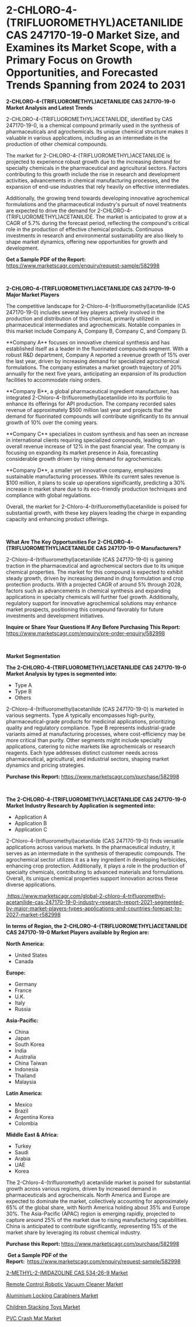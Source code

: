 <p><h1>2-CHLORO-4-(TRIFLUOROMETHYL)ACETANILIDE CAS 247170-19-0 Market Size, and Examines its Market Scope, with a Primary Focus on Growth Opportunities, and Forecasted Trends Spanning from 2024 to 2031</h1></p><p><strong>2-CHLORO-4-(TRIFLUOROMETHYL)ACETANILIDE CAS 247170-19-0 Market Analysis and Latest Trends</strong></p>
<p><p>2-CHLORO-4-(TRIFLUOROMETHYL)ACETANILIDE, identified by CAS 247170-19-0, is a chemical compound primarily used in the synthesis of pharmaceuticals and agrochemicals. Its unique chemical structure makes it valuable in various applications, including as an intermediate in the production of other chemical compounds.</p><p>The market for 2-CHLORO-4-(TRIFLUOROMETHYL)ACETANILIDE is projected to experience robust growth due to the increasing demand for specialty chemicals in the pharmaceutical and agricultural sectors. Factors contributing to this growth include the rise in research and development activities, advancements in chemical manufacturing processes, and the expansion of end-use industries that rely heavily on effective intermediates.</p><p>Additionally, the growing trend towards developing innovative agrochemical formulations and the pharmaceutical industry's pursuit of novel treatments are expected to drive the demand for 2-CHLORO-4-(TRIFLUOROMETHYL)ACETANILIDE. The market is anticipated to grow at a CAGR of 5.7% during the forecast period, reflecting the compound's critical role in the production of effective chemical products. Continuous investments in research and environmental sustainability are also likely to shape market dynamics, offering new opportunities for growth and development.</p></p>
<p><strong>Get a Sample PDF of the Report:&nbsp;</strong> <a href="https://www.marketscagr.com/enquiry/request-sample/582998?utm_campaign=1197&utm_medium=2&utm_source=Github&utm_content=ia&utm_term=09122024&utm_id=2-chloro-4-trifluoromethylacetanilide-cas-247170-19-0">https://www.marketscagr.com/enquiry/request-sample/582998</a></p>
<p>&nbsp;</p>
<p><strong>2-CHLORO-4-(TRIFLUOROMETHYL)ACETANILIDE CAS 247170-19-0 Major Market Players</strong></p>
<p><p>The competitive landscape for 2-Chloro-4-(trifluoromethyl)acetanilide (CAS 247170-19-0) includes several key players actively involved in the production and distribution of this chemical, primarily utilized in pharmaceutical intermediates and agrochemicals. Notable companies in this market include Company A, Company B, Company C, and Company D.</p><p>**Company A** focuses on innovative chemical synthesis and has established itself as a leader in the fluorinated compounds segment. With a robust R&D department, Company A reported a revenue growth of 15% over the last year, driven by increasing demand for specialized agrochemical formulations. The company estimates a market growth trajectory of 20% annually for the next five years, anticipating an expansion of its production facilities to accommodate rising orders.</p><p>**Company B**, a global pharmaceutical ingredient manufacturer, has integrated 2-Chloro-4-(trifluoromethyl)acetanilide into its portfolio to enhance its offerings for API production. The company recorded sales revenue of approximately $500 million last year and projects that the demand for fluorinated compounds will contribute significantly to its annual growth of 10% over the coming years.</p><p>**Company C** specializes in custom synthesis and has seen an increase in international clients requiring specialized compounds, leading to an overall revenue increase of 12% in the past financial year. The company is focusing on expanding its market presence in Asia, forecasting considerable growth driven by rising demand for agrochemicals.</p><p>**Company D**, a smaller yet innovative company, emphasizes sustainable manufacturing processes. While its current sales revenue is $100 million, it plans to scale up operations significantly, predicting a 30% increase in market share due to its eco-friendly production techniques and compliance with global regulations.</p><p>Overall, the market for 2-Chloro-4-(trifluoromethyl)acetanilide is poised for substantial growth, with these key players leading the charge in expanding capacity and enhancing product offerings.</p></p>
<p>&nbsp;</p>
<p><strong>What Are The Key Opportunities For 2-CHLORO-4-(TRIFLUOROMETHYL)ACETANILIDE CAS 247170-19-0 Manufacturers?</strong></p>
<p><p>2-Chloro-4-(trifluoromethyl)acetanilide (CAS 247170-19-0) is gaining traction in the pharmaceutical and agrochemical sectors due to its unique chemical properties. The market for this compound is expected to exhibit steady growth, driven by increasing demand in drug formulation and crop protection products. With a projected CAGR of around 5% through 2028, factors such as advancements in chemical synthesis and expanding applications in specialty chemicals will further fuel growth. Additionally, regulatory support for innovative agrochemical solutions may enhance market prospects, positioning this compound favorably for future investments and development initiatives.</p></p>
<p><strong>Inquire or Share Your Questions If Any Before Purchasing This Report:</strong> <a href="https://www.marketscagr.com/enquiry/pre-order-enquiry/582998?utm_campaign=1197&utm_medium=2&utm_source=Github&utm_content=ia&utm_term=09122024&utm_id=2-chloro-4-trifluoromethylacetanilide-cas-247170-19-0">https://www.marketscagr.com/enquiry/pre-order-enquiry/582998</a></p>
<p>&nbsp;</p>
<p><strong>Market Segmentation</strong></p>
<p><strong>The 2-CHLORO-4-(TRIFLUOROMETHYL)ACETANILIDE CAS 247170-19-0 Market Analysis by types is segmented into:</strong></p>
<p><ul><li>Type A</li><li>Type B</li><li>Others</li></ul></p>
<p><p>2-Chloro-4-(trifluoromethyl)acetanilide (CAS 247170-19-0) is marketed in various segments. Type A typically encompasses high-purity, pharmaceutical-grade products for medicinal applications, prioritizing quality and regulatory compliance. Type B represents industrial-grade variants aimed at manufacturing processes, where cost-efficiency may be more critical than purity. Other segments might include specialty applications, catering to niche markets like agrochemicals or research reagents. Each type addresses distinct customer needs across pharmaceutical, agricultural, and industrial sectors, shaping market dynamics and pricing strategies.</p></p>
<p><strong>Purchase this Report:&nbsp;</strong><a href="https://www.marketscagr.com/purchase/582998?utm_campaign=1197&utm_medium=2&utm_source=Github&utm_content=ia&utm_term=09122024&utm_id=2-chloro-4-trifluoromethylacetanilide-cas-247170-19-0">https://www.marketscagr.com/purchase/582998</a></p>
<p>&nbsp;</p>
<p><strong>The 2-CHLORO-4-(TRIFLUOROMETHYL)ACETANILIDE CAS 247170-19-0 Market Industry Research by Application is segmented into:</strong></p>
<p><ul><li>Application A</li><li>Application B</li><li>Application C</li></ul></p>
<p><p>2-Chloro-4-(trifluoromethyl)acetanilide (CAS 247170-19-0) finds versatile applications across various markets. In the pharmaceutical industry, it serves as an intermediate in the synthesis of therapeutic compounds. The agrochemical sector utilizes it as a key ingredient in developing herbicides, enhancing crop protection. Additionally, it plays a role in the production of specialty chemicals, contributing to advanced materials and formulations. Overall, its unique chemical properties support innovation across these diverse applications.</p></p>
<p><a href="https://www.marketscagr.com/global-2-chloro-4-trifluoromethyl-acetanilide-cas-247170-19-0-industry-research-report-2021-segmented-by-major-market-players-types-applications-and-countries-forecast-to-2027-market-r582998?utm_campaign=1197&utm_medium=2&utm_source=Github&utm_content=ia&utm_term=09122024&utm_id=2-chloro-4-trifluoromethylacetanilide-cas-247170-19-0">&nbsp;https://www.marketscagr.com/global-2-chloro-4-trifluoromethyl-acetanilide-cas-247170-19-0-industry-research-report-2021-segmented-by-major-market-players-types-applications-and-countries-forecast-to-2027-market-r582998</a></p>
<p><strong>In terms of Region, the 2-CHLORO-4-(TRIFLUOROMETHYL)ACETANILIDE CAS 247170-19-0 Market Players available by Region are:</strong></p>
<p>
    <p> <strong> North America: </strong>
        <ul>
            <li>United States</li>
            <li>Canada</li>
        </ul>
        </p> 
    <p> <strong> Europe: </strong>
        <ul>
            <li>Germany</li>
            <li>France</li>
            <li>U.K.</li>
            <li>Italy</li>
            <li>Russia</li>
        </ul>
        </p> 
    <p> <strong> Asia-Pacific: </strong>
        <ul>
            <li>China</li>
            <li>Japan</li>
            <li>South Korea</li>
            <li>India</li>
            <li>Australia</li>
            <li>China Taiwan</li>
            <li>Indonesia</li>
            <li>Thailand</li>
            <li>Malaysia</li>
        </ul>
        </p> 
    <p> <strong> Latin America: </strong>
        <ul>
            <li>Mexico</li>
            <li>Brazil</li>
            <li>Argentina Korea</li>
            <li>Colombia</li>
        </ul>
        </p> 
    <p> <strong> Middle East & Africa: </strong>
        <ul>
            <li>Turkey</li>
            <li>Saudi</li>
            <li>Arabia</li>
            <li>UAE</li>
            <li>Korea</li>
        </ul>
    </p>
    </p>
<p><p>The 2-Chloro-4-(trifluoromethyl) acetanilide market is poised for substantial growth across various regions, driven by increased demand in pharmaceuticals and agrochemicals. North America and Europe are expected to dominate the market, collectively accounting for approximately 65% of the global share, with North America holding about 35% and Europe 30%. The Asia-Pacific (APAC) region is emerging rapidly, projected to capture around 25% of the market due to rising manufacturing capabilities. China is anticipated to contribute significantly, representing 15% of the market share by leveraging its robust chemical industry.</p></p>
<p><strong>Purchase this Report: </strong><a href="https://www.marketscagr.com/purchase/582998?utm_campaign=1197&utm_medium=2&utm_source=Github&utm_content=ia&utm_term=09122024&utm_id=2-chloro-4-trifluoromethylacetanilide-cas-247170-19-0">https://www.marketscagr.com/purchase/582998</a></p>
<p>&nbsp;<strong>Get a Sample PDF of the Report:&nbsp;&nbsp;</strong><a href="https://www.marketscagr.com/enquiry/request-sample/582998?utm_campaign=1197&utm_medium=2&utm_source=Github&utm_content=ia&utm_term=09122024&utm_id=2-chloro-4-trifluoromethylacetanilide-cas-247170-19-0">https://www.marketscagr.com/enquiry/request-sample/582998</a></p>
<p><strong></strong></p>
<p><p><a href="https://github.com/prosalinda88/Market-Research-Report-List-6/blob/main/2-methyl-2-imidazoline-cas-534-26-9-market.md?utm_campaign=1197&utm_medium=2&utm_source=Github&utm_content=ia&utm_term=09122024&utm_id=2-chloro-4-trifluoromethylacetanilide-cas-247170-19-0">2-METHYL-2-IMIDAZOLINE CAS 534-26-9 Market</a></p><p><a href="https://www.linkedin.com/pulse/remote-control-robotic-vacuum-cleaner-market-expansion-forecast-ohg2e?utm_campaign=1197&utm_medium=2&utm_source=Github&utm_content=ia&utm_term=09122024&utm_id=2-chloro-4-trifluoromethylacetanilide-cas-247170-19-0">Remote Control Robotic Vacuum Cleaner Market</a></p><p><a href="https://www.linkedin.com/pulse/expanding-global-aluminium-locking-carabiners-market-future-ectge?utm_campaign=1197&utm_medium=2&utm_source=Github&utm_content=ia&utm_term=09122024&utm_id=2-chloro-4-trifluoromethylacetanilide-cas-247170-19-0">Aluminium Locking Carabiners Market</a></p><p><a href="https://www.linkedin.com/pulse/growth-projections-children-stacking-toys-market-comprehensive-wvgwe?utm_campaign=1197&utm_medium=2&utm_source=Github&utm_content=ia&utm_term=09122024&utm_id=2-chloro-4-trifluoromethylacetanilide-cas-247170-19-0">Children Stacking Toys Market</a></p><p><a href="https://www.linkedin.com/pulse/pvc-crash-mat-mosaic-piecing-together-global-market-dynamics-hrgue?utm_campaign=1197&utm_medium=2&utm_source=Github&utm_content=ia&utm_term=09122024&utm_id=2-chloro-4-trifluoromethylacetanilide-cas-247170-19-0">PVC Crash Mat Market</a></p></p>